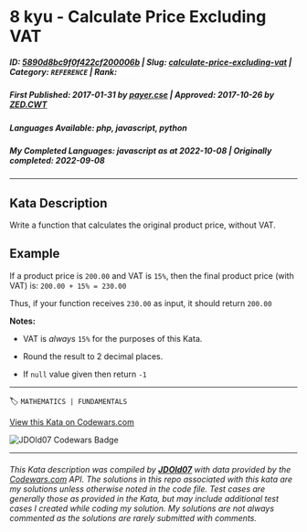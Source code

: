 # 8 kyu - Calculate Price Excluding VAT

##### **ID**: [5890d8bc9f0f422cf200006b](https://www.codewars.com/kata/5890d8bc9f0f422cf200006b) | **Slug**: [calculate-price-excluding-vat](https://www.codewars.com/kata/5890d8bc9f0f422cf200006b) | **Category**: `REFERENCE` | **Rank**: <span style="color:white">8 kyu</span>

##### **First Published**: 2017-01-31 ***by*** [payer.cse](https://www.codewars.com/users/payer.cse) | **Approved**: 2017-10-26 ***by*** [ZED.CWT](https://www.codewars.com/users/ZED.CWT)

##### **Languages Available**: php, javascript, python

##### **My Completed Languages**: javascript ***as at*** 2022-10-08 | **Originally completed**: 2022-09-08

---

## Kata Description


Write a function that calculates the original product price, without VAT.



## Example

If a product price is `200.00` and VAT is `15%`, then the final product price (with VAT) is: `200.00 + 15% = 230.00`



Thus, if your function receives `230.00` as input, it should return `200.00`



**Notes:** 



* VAT is *always* `15%` for the purposes of this Kata.

* Round the result to 2 decimal places.

* If `null` value given then return `-1`

---


🏷 `MATHEMATICS | FUNDAMENTALS`


[View this Kata on Codewars.com](https://www.codewars.com/kata/5890d8bc9f0f422cf200006b)

![](https://www.codewars.com/users/jdold07/badges/large "JDOld07 Codewars Badge")

---

###### *This Kata description was compiled by [**JDOld07**](https://tpstech.dev) with data provided by the [Codewars.com](https://www.codewars.com) API.  The solutions in this repo associated with this kata are my solutions unless otherwise noted in the code file.  Test cases are generally those as provided in the Kata, but may include additional test cases I created while coding my solution.  My solutions are not always commented as the solutions are rarely submitted with comments.*
